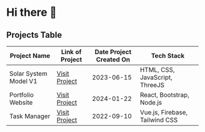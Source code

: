 # Hi there 👋
<!DOCTYPE html>
<html lang="en">
<head>
    <meta charset="UTF-8">
    <meta name="viewport" content="width=device-width, initial-scale=1.0">
</head>
<body>

<h2>Projects Table</h2>

<table>
        <thead>
            <tr>
                <th>Project Name</th>
                <th>Link of Project</th>
                <th>Date Project Created On</th>
                <th>Tech Stack</th>
            </tr>
        </thead>
        <tbody>
            <tr>
                <td>Solar System Model V1</td>
                <td><a href="https://solar-system-v1-ten.vercel.app" target="_blank">Visit Project</a></td>
                <td>2023-06-15</td>
                <td>HTML, CSS, JavaScript, ThreeJS</td>
            </tr>
            <tr>
                <td>Portfolio Website</td>            
                <td><a href="https://example.com/portfolio" target="_blank">Visit Project</a></td>
                <td>2024-01-22</td>
                <td>React, Bootstrap, Node.js</td>
            </tr>
            <tr>
                <td>Task Manager</td>
                <td><a href="https://example.com/task-manager" target="_blank">Visit Project</a></td>
                <td>2022-09-10</td>
                <td>Vue.js, Firebase, Tailwind CSS</td>
            </tr>
        </tbody>
    </table>

</body>
</html>


<!--
**OkRathod/OkRathod** is a ✨ _special_ ✨ repository because its `README.md` (this file) appears on your GitHub profile.

Here are some ideas to get you started:

- 🔭 I’m currently working on ...
- 🌱 I’m currently learning ...
- 👯 I’m looking to collaborate on ...
- 🤔 I’m looking for help with ...
- 💬 Ask me about ...
- 📫 How to reach me: ...
- 😄 Pronouns: ...
- ⚡ Fun fact: ...
-->
